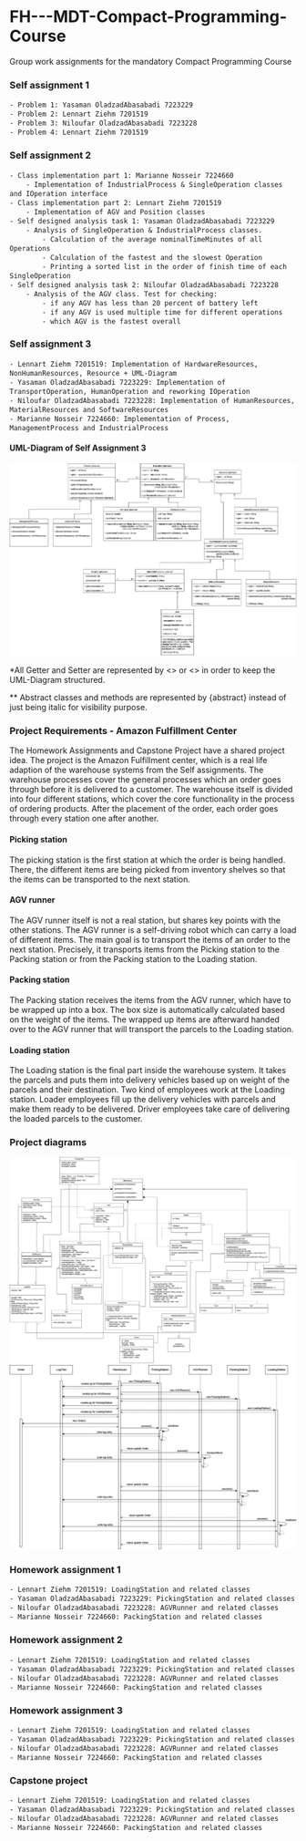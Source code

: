 # FH---MDT-Compact-Programming-Course

Group work assignments for the mandatory Compact Programming Course

### Self assignment 1

    - Problem 1: Yasaman OladzadAbasabadi 7223229
    - Problem 2: Lennart Ziehm 7201519
    - Problem 3: Niloufar OladzadAbasabadi 7223228
    - Problem 4: Lennart Ziehm 7201519

### Self assignment 2

    - Class implementation part 1: Marianne Nosseir 7224660
        - Implementation of IndustrialProcess & SingleOperation classes and IOperation interface
    - Class implementation part 2: Lennart Ziehm 7201519
        - Implementation of AGV and Position classes
    - Self designed analysis task 1: Yasaman OladzadAbasabadi 7223229
        - Analysis of SingleOperation & IndustrialProcess classes. 
            - Calculation of the average nominalTimeMinutes of all Operations
            - Calculation of the fastest and the slowest Operation
            - Printing a sorted list in the order of finish time of each SingleOperation
    - Self designed analysis task 2: Niloufar OladzadAbasabadi 7223228
        - Analysis of the AGV class. Test for checking:
            - if any AGV has less than 20 percent of battery left
            - if any AGV is used multiple time for different operations
            - which AGV is the fastest overall

### Self assignment 3

    - Lennart Ziehm 7201519: Implementation of HardwareResources, NonHumanResources, Resource + UML-Diagram
    - Yasaman OladzadAbasabadi 7223229: Implementation of TransportOperation, HumanOperation and reworking IOperation
    - Niloufar OladzadAbasabadi 7223228: Implementation of HumanResources, MaterialResources and SoftwareResources
    - Marianne Nosseir 7224660: Implementation of Process, ManagementProcess and IndustrialProcess

#### UML-Diagram of Self Assignment 3

![UML-Diagram of Self Assignment 3](./src/SelfAssignment3/UML-SA.drawio.png)

*All Getter and Setter are represented by <<get>> or <<set>> in order to keep the UML-Diagram structured.

** Abstract classes and methods are represented by {abstract} instead of just being italic for visibility purpose.

### Project Requirements - Amazon Fulfillment Center

The Homework Assignments and Capstone Project have a shared project idea. The project is the Amazon Fulfillment center,
which is a real life adaption of the warehouse systems from the Self assignments. The warehouse processes cover the
general processes which an order goes through before it is delivered to a customer. The warehouse itself is divided into
four different stations, which cover the core functionality in the process of ordering products.
After the placement of the order, each order goes through every station one after another.

#### Picking station

The picking station is the first station at which the order is being handled. There, the different items are being
picked from inventory shelves so that the items can be transported to the next station.

#### AGV runner

The AGV runner itself is not a real station, but shares key points with the other stations. The AGV runner is a
self-driving robot which can carry a load of different items. The main goal is to transport the items of an order to the
next station. Precisely, it transports items from the Picking station to the Packing station or from the Packing station
to the Loading station.

#### Packing station

The Packing station receives the items from the AGV runner, which have to be wrapped up into a box. The box size is
automatically calculated based on the weight of the items. The wrapped up items are afterward handed over to the AGV
runner that will transport the parcels to the Loading station.

#### Loading station

The Loading station is the final part inside the warehouse system. It takes the parcels and puts them into delivery
vehicles based up on weight of the parcels and their destination. Two kind of employees work at the Loading station.
Loader employees fill up the delivery vehicles with parcels and make them ready to be delivered. Driver employees take
care of delivering the loaded parcels to the customer.

### Project diagrams

![UML class diagram Capstone](./src/CapstoneProject/diagrams/classdiagramv2.png)
![UML sequence diagram Capstone](./src/CapstoneProject/diagrams/sequence-diagramv2.png)

### Homework assignment 1

    - Lennart Ziehm 7201519: LoadingStation and related classes
    - Yasaman OladzadAbasabadi 7223229: PickingStation and related classes
    - Niloufar OladzadAbasabadi 7223228: AGVRunner and related classes
    - Marianne Nosseir 7224660: PackingStation and related classes

### Homework assignment 2

    - Lennart Ziehm 7201519: LoadingStation and related classes
    - Yasaman OladzadAbasabadi 7223229: PickingStation and related classes
    - Niloufar OladzadAbasabadi 7223228: AGVRunner and related classes
    - Marianne Nosseir 7224660: PackingStation and related classes

### Homework assignment 3

    - Lennart Ziehm 7201519: LoadingStation and related classes
    - Yasaman OladzadAbasabadi 7223229: PickingStation and related classes
    - Niloufar OladzadAbasabadi 7223228: AGVRunner and related classes
    - Marianne Nosseir 7224660: PackingStation and related classes

### Capstone project

    - Lennart Ziehm 7201519: LoadingStation and related classes
    - Yasaman OladzadAbasabadi 7223229: PickingStation and related classes
    - Niloufar OladzadAbasabadi 7223228: AGVRunner and related classes
    - Marianne Nosseir 7224660: PackingStation and related classes

